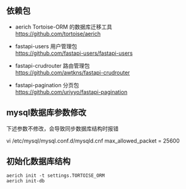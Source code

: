 ## 依赖包

* aerich Tortoise-ORM 的数据库迁移工具  
  https://github.com/tortoise/aerich

* fastapi-users 用户管理包   
  https://github.com/fastapi-users/fastapi-users   
  
* fastapi-crudrouter  路由管理包   
  https://github.com/awtkns/fastapi-crudrouter
  
* fastapi-pagination 分页包   
  https://github.com/uriyyo/fastapi-pagination


## mysql数据库参数修改
下述参数不修改，会导致同步数据库结构时报错

vi /etc/mysql/mysql.conf.d/mysqld.cnf
max_allowed_packet = 25600


## 初始化数据库结构

```shell
aerich init -t settings.TORTOISE_ORM
aerich init-db
```